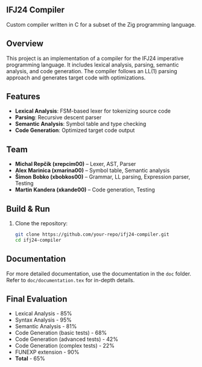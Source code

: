 ## IFJ24 Compiler

Custom compiler written in C for a subset of the Zig programming language.

## Overview
This project is an implementation of a compiler for the IFJ24 imperative programming language. It includes lexical analysis, parsing, semantic analysis, and code generation. The compiler follows an LL(1) parsing approach and generates target code with optimizations.


## Features
- **Lexical Analysis**: FSM-based lexer for tokenizing source code
- **Parsing**: Recursive descent parser
- **Semantic Analysis**: Symbol table and type checking
- **Code Generation**: Optimized target code output

## Team
- **Michal Repčík (xrepcim00)** – Lexer, AST, Parser
- **Alex Marinica (xmarina00)** – Symbol table, Semantic analysis
- **Šimon Bobko (xbobkos00)** – Grammar, LL parsing, Expression parser, Testing
- **Martin Kandera (xkande00)** – Code generation, Testing

## Build & Run
1. Clone the repository:
   ```sh
   git clone https://github.com/your-repo/ifj24-compiler.git
   cd ifj24-compiler
   ```

## Documentation
For more detailed documentation, use the documentation in the `doc` folder.  
Refer to `doc/documentation.tex` for in-depth details.

## Final Evaluation
- Lexical Analysis - 85%
- Syntax Analysis - 95%
- Semantic Analysis - 81%
- Code Generation (basic tests) - 68%
- Code Generation (advanced tests) - 42%
- Code Generation (complex tests) - 22%
- FUNEXP extension - 90%
- __Total__ - 65%
